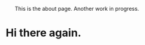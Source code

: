 <html>
	<body>
		<nav>
    		<ul>
        		<p>This is the about page. Another work in progress.</p>
    		</ul>
		</nav>
		<div class="container">
    		<div class="blurb">
        		<h1>Hi there again.</h1>
    		</div><!-- /.blurb -->
		</div><!-- /.container -->
		<footer>
    		<ul>
		</footer>
	</body>
</html>
